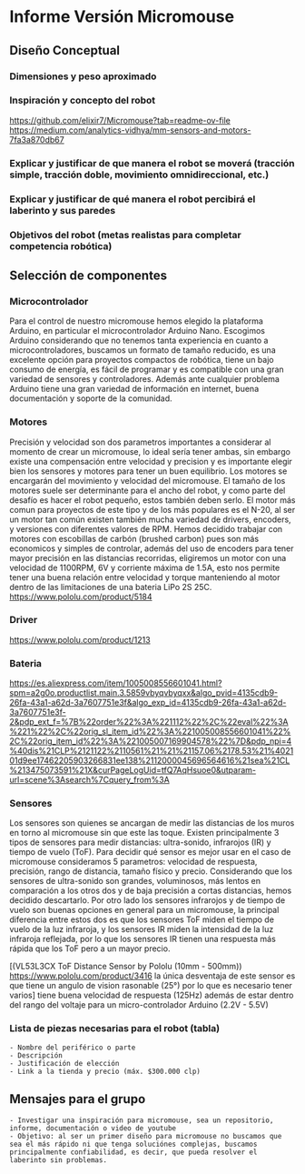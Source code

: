 # Informe Versión Micromouse

## Diseño Conceptual

### Dimensiones y peso aproximado
### Inspiración y concepto del robot
https://github.com/elixir7/Micromouse?tab=readme-ov-file
https://medium.com/analytics-vidhya/mm-sensors-and-motors-7fa3a870db67
### Explicar y justificar de que manera el robot se moverá (tracción simple, tracción doble, movimiento omnidireccional, etc.)
### Explicar y justificar de qué manera el robot percibirá el laberinto y sus paredes
### Objetivos del robot (metas realistas para completar competencia robótica)

## Selección de componentes

### Microcontrolador
Para el control de nuestro micromouse hemos elegido la plataforma Arduino, en particular el microcontrolador Arduino Nano. Escogimos Arduino considerando que no tenemos tanta experiencia en cuanto a microcontroladores, buscamos un formato de tamaño reducido, es una excelente opción para proyectos compactos de robótica, tiene un bajo consumo de energía, es fácil de programar y es compatible con una gran variedad de sensores y controladores. Además ante cualquier problema Arduino tiene una gran variedad de información en internet, buena documentación y soporte de la comunidad.

### Motores
Precisión y velocidad son dos parametros importantes a considerar al momento de crear un micromouse, lo ideal sería tener ambas, sin embargo existe una compensación entre velocidad y precision y es importante elegir bien los sensores y motores para tener un buen equilibrio.
Los motores se encargarán del movimiento y velocidad del micromouse. El tamaño de los motores suele ser determinante para el ancho del robot, y como parte del desafío es hacer el robot pequeño, estos también deben serlo. El motor más comun para proyectos de este tipo y de los más populares es el N-20, al ser un motor tan común existen también mucha variedad de drivers, encoders, y versiones con diferentes valores de RPM. Hemos decidido trabajar con motores con escobillas de carbón (brushed carbon) pues son más economicos y simples de controlar, además del uso de encoders para tener mayor precisión en las distancias recorridas, eligiremos un motor con una velocidad de 1100RPM, 6V y corriente máxima de 1.5A, esto nos permite tener una buena relación entre velocidad y torque manteniendo al motor dentro de las limitaciones de una bateria LiPo 2S 25C. https://www.pololu.com/product/5184

### Driver
https://www.pololu.com/product/1213

### Bateria
https://es.aliexpress.com/item/1005008556601041.html?spm=a2g0o.productlist.main.3.5859vbyqvbyqxx&algo_pvid=4135cdb9-26fa-43a1-a62d-3a7607751e3f&algo_exp_id=4135cdb9-26fa-43a1-a62d-3a7607751e3f-2&pdp_ext_f=%7B%22order%22%3A%221112%22%2C%22eval%22%3A%221%22%2C%22orig_sl_item_id%22%3A%221005008556601041%22%2C%22orig_item_id%22%3A%221005007169904578%22%7D&pdp_npi=4%40dis%21CLP%2121122%2110561%21%21%21157.06%2178.53%21%402101d9ee17462205903266831ee138%2112000045696564616%21sea%21CL%213475073591%21X&curPageLogUid=tfQ7AqHsuoe0&utparam-url=scene%3Asearch%7Cquery_from%3A

### Sensores
Los sensores son quienes se ancargan de medir las distancias de los muros en torno al micromouse sin que este las toque. Existen principalmente 3 tipos de sensores para medir distancias: ultra-sonido, infrarojos (IR) y tiempo de vuelo (ToF).
Para decidir qué sensor es mejor usar en el caso de micromouse consideramos 5 parametros: velocidad de respuesta, precisión, rango de distancia, tamaño físico y precio. Considerando que los sensores de ultra-sonido son grandes, voluminosos, más lentos en comparación a los otros dos y de baja precisión a cortas distancias, hemos decidido descartarlo. Por otro lado los sensores infrarojos y de tiempo de vuelo son buenas opciones en general para un micromouse, la principal diferencia entre estos dos es que los sensores ToF miden el tiempo de vuelo de la luz infraroja, y los sensores IR miden la intensidad de la luz infraroja reflejada, por lo que los sensores IR tienen una respuesta más rápida que los ToF pero a un mayor precio.

[(VL53L3CX ToF Distance Sensor by Pololu (10mm - 500mm)) https://www.pololu.com/product/3416 la única desventaja de este sensor es que tiene un angulo de vision rasonable (25°) por lo que es necesario tener varios] tiene buena velocidad de respuesta (125Hz) además de estar dentro del rango del voltaje para un micro-controlador Arduino (2.2V - 5.5V) 



### Lista de piezas necesarias para el robot (tabla)
    - Nombre del periférico o parte
    - Descripción
    - Justificación de elección
    - Link a la tienda y precio (máx. $300.000 clp)

## Mensajes para el grupo
    - Investigar una inspiración para micromouse, sea un repositorio, informe, documentación o video de youtube
    - Objetivo: al ser un primer diseño para micromouse no buscamos que sea el más rápido ni que tenga soluciónes complejas, buscamos principalmente confiabilidad, es decir, que pueda resolver el laberinto sin problemas.



